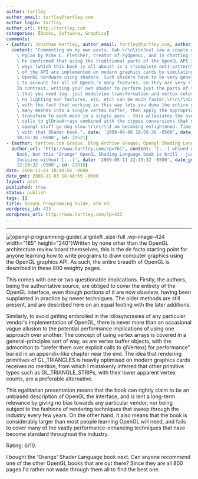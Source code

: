 ```yaml
---
author: tartley
author_email: tartley@tartley.com
author_login: tartley
author_url: http://tartley.com
categories: [Books, Software, Graphics]
comments:
- {author: Jonathan Hartley, author_email: tartley@tartley.com, author_url: 'http://tartley.com',
  content: "Commenting on my own posts. Gah.\r\n\r\nJust saw a couple of talks at\
    \ PyCon by Mike C. Fletcher, creator of PyOpenGL, and in chatting to him afterwards\
    \ he confirmed that using the traditional parts of the OpenGL API in traditional\
    \ ways (which this book is all about) is a \"complete anti-pattern\". These parts\
    \ of the API are implemented on modern graphics cards by simulating the traditional\
    \ OpenGL hardware using shaders. Such shaders have to be very general-purpose,\
    \ to account for all of OpenGL's many features. So they are very slow.\r\n\r\n\
    In contrast, writing your own shader to perform just the parts of the pipeline\
    \ that you need (eg. just modelview transformation and vertex color interpolation,\
    \ no lighting nor textures, etc, etc) can be much faster.\r\n\r\nCombine this\
    \ with the fact that working in this way lets you dump the entire geometry of\
    \ many meshes into a single vertex buffer, then apply the appropriate modelview\
    \ transform to each mesh in a single pass - this alleviates the overhead of multiple\
    \ calls to glDrawArrays combined with the ctypes conversions that make Python\
    \ opengl stuff go dog slow.\r\n\r\nI am becoming enlightened. Time to press on\
    \ with that Shader book.", date: '2009-04-08 18:56:36 -0500', date_gmt: '2009-04-08
    18:56:36 -0500', id: 20521}
- {author: tartley.com &raquo; Blog Archive &raquo; Opengl Shading Language, author_email: '',
  author_url: 'http://www.tartley.com/?p=761', content: '[...] whined about the Red
    Book, but this "Orange" OpenGL Shading Language book is brill - just what I needed.
    Incisive without [...]', date: '2009-05-11 22:19:32 -0500', date_gmt: '2009-05-11
    22:19:32 -0500', id: 21010}
date: 2008-11-03 18:48:55 -0600
date_gmt: 2008-11-03 18:48:55 -0600
layout: post
published: true
status: publish
tags: []
title: OpenGL Programming Guide, 6th ed.
wordpress_id: 423
wordpress_url: http://www.tartley.com/?p=423
...
```

---

![](http://www.tartley.com/wp-content/uploads/2008/10/opengl-programming-guide.jpg "opengl-programming-guide"){.alignleft
.size-full .wp-image-424 width="185" height="240"}Written by none other
than the OpenGL architecture review board themselves, this is the de
facto starting point for anyone learning how to write programs to draw
computer graphics using the OpenGL graphics API. As such, the entire
breadth of OpenGL is described in these 800 weighty pages.

This comes with one or two questionable implications. Firstly, the
authors, being the authoritative source, are obliged to cover the
entirety of the OpenGL interface, even though portions of it are now
obsolete, having been supplanted in practice by newer techniques. The
older methods are still present, and are described here on an equal
footing with the later additions.

Similarly, to avoid getting embroiled in the idiosyncrasies of any
particular vendor's implementation of OpenGL, there is never more than
an occasional vague allusion to the potential performance implications
of using one approach over another. The concept of using vertex arrays
is covered in a general-principles sort of way, as are vertex buffer
objects, with the admonition to "prefer them over explicit calls to
glVertex() for performance" buried in an appendix-like chapter near the
end. The idea that rendering primitives of GL\_TRIANGLES is heavily
optimised on modern graphics cards receives no mention, from which I
mistakenly inferred that other primitive types such as
GL\_TRIANGLE\_STRIPs, with their lower apparent vertex counts, are a
preferable alternative.

This egalitarian presentation means that the book can rightly claim to
be an unbiased description of OpenGL the interface, and is lent a
long-term relevance by giving no bias towards any particular vendor, nor
being subject to the fashions of rendering techniques that sweep through
the industry every few years. On the other hand, it also means that the
book is considerably larger than most people learning OpenGL will need,
and fails to cover many of the vastly performance-enhancing techniques
that have become standard throughout the industry.

Rating: 6/10.

I bought the 'Orange' Shader Language book next. Can anyone recommend
one of the other OpenGL books that are out there? Since they are all 800
pages I'd rather not wade through them all to find the best one.
